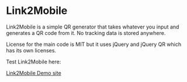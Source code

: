# Link2Mobile

Link2Mobile is a simple QR generator that takes whatever you input and generates a QR code from it.
No tracking data is stored anywhere.

License for the main code is MIT but it uses jQuery and jQuery QR which has its own licenses.

Test Link2Mobile here:

[Link2Mobile Demo site](https://www.link2mobile.com)